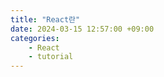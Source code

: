 ```yaml
---
title: "React란"
date: 2024-03-15 12:57:00 +09:00
categories: 
    - React
    - tutorial
---
```



 

  
 






